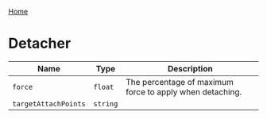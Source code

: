 [Home](https://wnp78.github.io/Sr2Xml/)

# Detacher


|Name|Type|Description|
|--|--|--|
|`force`|`float`|The percentage of maximum force to apply when detaching.|
|`targetAttachPoints`|`string`||


